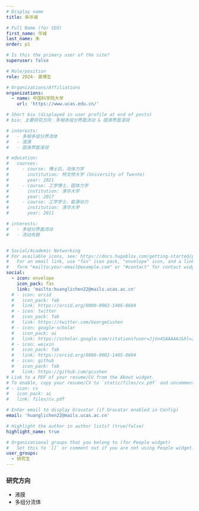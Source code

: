 ```yaml
---
# Display name
title: 朱华诚

# Full Name (for SEO)
first_name: 华诚
last_name: 朱
order: p1

# Is this the primary user of the site?
superuser: false

# Role/position
role: 2024- 直博生

# Organizations/Affiliations
organizations:
  - name: 中国科学院大学
    url: 'https://www.ucas.edu.cn/'

# Short bio (displayed in user profile at end of posts)
# bio: 主要研究方向：多相多组分界面流动 & 固液界面浸润

# interests:
#   - 多相多组分界流体
#   - 液滴
#   - 固液界面浸润

# education:
#   courses:
#     - course: 博士后，流体力学
#       institution: 特文特大学 (University of Twente)
#       year: 2021
#     - course: 工学博士，固体力学
#       institution: 清华大学
#       year: 2017
#     - course: 工学学士，能源动力
#       institution: 清华大学
#       year: 2011

# interests:
#   - 多组分界面流动
#   - 流动失稳


# Social/Academic Networking
# For available icons, see: https://docs.hugoblox.com/getting-started/page-builder/#icons
#   For an email link, use "fas" icon pack, "envelope" icon, and a link in the
#   form "mailto:your-email@example.com" or "#contact" for contact widget.
social:
  - icon: envelope
    icon_pack: fas
    link: 'mailto:huanglichen22@mails.ucas.ac.cn'
  # - icon: orcid
  #   icon_pack: fab
  #   link: https://orcid.org/0000-0002-1405-8604
  # - icon: twitter
  #   icon_pack: fab
  #   link: https://twitter.com/GeorgeCushen
  # - icon: google-scholar
  #   icon_pack: ai
  #   link: https://scholar.google.com/citations?user=JjVn4SAAAAAJ&hl=zh-CN
  # - icon: weixin
  #   icon_pack: fab
  #   link: https://orcid.org/0000-0002-1405-8604
  # - icon: github
  #   icon_pack: fab
  #   link: https://github.com/gcushen
# Link to a PDF of your resume/CV from the About widget.
# To enable, copy your resume/CV to `static/files/cv.pdf` and uncomment the lines below.
# - icon: cv
#   icon_pack: ai
#   link: files/cv.pdf

# Enter email to display Gravatar (if Gravatar enabled in Config)
email: 'huanglichen22@mails.ucas.ac.cn'

# Highlight the author in author lists? (true/false)
highlight_name: true

# Organizational groups that you belong to (for People widget)
#   Set this to `[]` or comment out if you are not using People widget.
user_groups:
  - 研究生
---
```

### 研究方向

- 液膜
- 多组分流体
